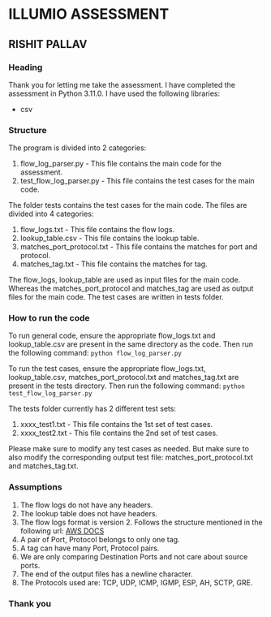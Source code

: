 # ILLUMIO ASSESSMENT
## RISHIT PALLAV

### Heading
Thank you for letting me take the assessment. I have completed the assessment in Python 3.11.0. I have used the following libraries:
- csv

### Structure
The program is divided into 2 categories:
1. flow_log_parser.py - This file contains the main code for the assessment.
2. test_flow_log_parser.py - This file contains the test cases for the main code.

The folder tests contains the test cases for the main code.
The files are divided into 4 categories:
1. flow_logs.txt - This file contains the flow logs.
2. lookup_table.csv - This file contains the lookup table.
3. matches_port_protocol.txt - This file contains the matches for port and protocol.
4. matches_tag.txt - This file contains the matches for tag.

The flow_logs, lookup_table are used as input files for the main code. Whereas the matches_port_protocol and matches_tag are used as output files for the main code.
The test cases are written in tests folder.

### How to run the code
To run general code, ensure the appropriate flow_logs.txt and lookup_table.csv are present in the same directory as the code. Then run the following command:
```python flow_log_parser.py```

To run the test cases, ensure the appropriate flow_logs.txt, lookup_table.csv, matches_port_protocol.txt and matches_tag.txt are present in the tests directory. Then run the following command:
```python test_flow_log_parser.py```

The tests folder currently has 2 different test sets:
1. xxxx_test1.txt - This file contains the 1st set of test cases.
2. xxxx_test2.txt - This file contains the 2nd set of test cases.

Please make sure to modify any test cases as needed. But make sure to also modify the corresponding output test file: matches_port_protocol.txt and matches_tag.txt.

### Assumptions
1. The flow logs do not have any headers.
2. The lookup table does not have headers.
3. The flow logs format is version 2. Follows the structure mentioned in the following url: [AWS DOCS](https://docs.aws.amazon.com/vpc/latest/userguide/flow-log-records.html)
4. A pair of Port, Protocol belongs to only one tag.
5. A tag can have many Port, Protocol pairs.
6. We are only comparing Destination Ports and not care about source ports.
7. The end of the output files has a newline character.
8. The Protocols used are: TCP, UDP, ICMP, IGMP, ESP, AH, SCTP, GRE.

### Thank you